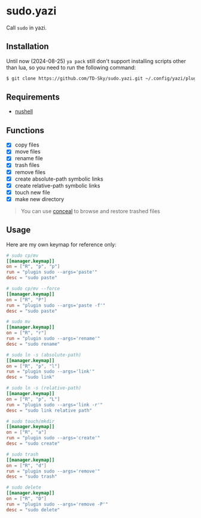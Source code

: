 # sudo.yazi

Call `sudo` in yazi.

## Installation

Until now (2024-08-25) `ya pack` still don't support installing scripts other
than lua, so you need to run the following command:

```bash
$ git clone https://github.com/TD-Sky/sudo.yazi.git ~/.config/yazi/plugins/sudo.yazi
```

## Requirements

- [nushell](https://github.com/nushell/nushell)

## Functions

- [x] copy files
- [x] move files
- [x] rename file
- [x] trash files
- [x] remove files
- [x] create absolute-path symbolic links
- [x] create relative-path symbolic links
- [x] touch new file
- [x] make new directory

> You can use [conceal](https://github.com/TD-Sky/conceal) to browse and restore
> trashed files

## Usage

Here are my own keymap for reference only:

```toml
# sudo cp/mv
[[manager.keymap]]
on = ["R", "p", "p"]
run = "plugin sudo --args='paste'"
desc = "sudo paste"

# sudo cp/mv --force
[[manager.keymap]]
on = ["R", "P"]
run = "plugin sudo --args='paste -f'"
desc = "sudo paste"

# sudo mv
[[manager.keymap]]
on = ["R", "r"]
run = "plugin sudo --args='rename'"
desc = "sudo rename"

# sudo ln -s (absolute-path)
[[manager.keymap]]
on = ["R", "p", "l"]
run = "plugin sudo --args='link'"
desc = "sudo link"

# sudo ln -s (relative-path)
[[manager.keymap]]
on = ["R", "p", "L"]
run = "plugin sudo --args='link -r'"
desc = "sudo link relative path"

# sudo touch/mkdir
[[manager.keymap]]
on = ["R", "a"]
run = "plugin sudo --args='create'"
desc = "sudo create"

# sudo trash
[[manager.keymap]]
on = ["R", "d"]
run = "plugin sudo --args='remove'"
desc = "sudo trash"

# sudo delete
[[manager.keymap]]
on = ["R", "D"]
run = "plugin sudo --args='remove -P'"
desc = "sudo delete"
```
